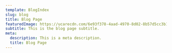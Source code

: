 ```yaml
---
template: BlogIndex
slug: blog
title: Blog Page
featuredImage: https://ucarecdn.com/6e93f378-4aad-4970-8d02-8b57d5cc3b15/
subtitle: This is the blog page subtitle.
meta:
  description: This is a meta description.
  title: Blog Page
---
```

